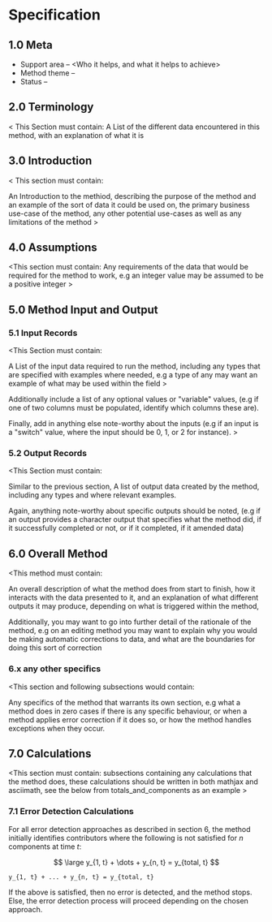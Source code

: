 # <Method Name> Specification

## 1.0 Meta

* Support area – <Who it helps, and what it helps to achieve>
* Method theme – <What does the method do>
* Status – <Is the Method fully released or still a WIP>

## 2.0 Terminology

< This Section must contain:
A List of the different data encountered in this method, with an explanation of what it is
>

## 3.0 Introduction

< This section must contain:

An Introduction to the methiod, describing the purpose of the method and an example of 
the sort of data it could be used on, the primary business use-case of the method,
any other potential use-cases as well as any limitations of the method >

## 4.0 Assumptions

<This section must contain:
Any requirements of the data that would be required for the method to work,
e.g an integer value may be assumed to be a positive integer >

## 5.0 Method Input and Output

### 5.1 Input Records
<This Section must contain:

A List of the input data required to run the method, including any types that are specified 
with examples where needed, e.g a type of any may want an example of what may be used within 
the field >

Additionally include a list of any optional values or "variable" values, (e.g if one of two columns
must be populated, identify which columns these are).

Finally, add in anything else note-worthy about the inputs (e.g if an input is a "switch" value, where the
input should be 0, 1, or 2 for instance). >
### 5.2 Output Records

<This Section must contain:

Similar to the previous section, A list of output data created by the method, including any
types and where relevant examples.

Again, anything note-worthy about specific outputs should be noted, (e.g if an output provides a character
output that specifies what the method did, if it successfully completed or not, or if it completed, if it amended data)

## 6.0 Overall Method

<This method must contain:

An overall description of what the method does from start to finish, how it interacts with the
data presented to it, and an explanation of what different outputs it may produce, depending on 
what is triggered within the method,

Additionally, you may want to go into further detail of the rationale of the method, e.g on an editing method
you may want to explain why you would be making automatic corrections to data, and what are the boundaries for
doing this sort of correction
 
>

### 6.x any other specifics

<This section and following subsections would contain: 

Any specifics of the method that warrants its own section, e.g what a method does in zero cases if
there is any specific behaviour, or when a method applies error correction if it does so, or how 
the method handles exceptions when they occur.
>

## 7.0 Calculations

<This section must contain:
subsections containing any calculations that the method does, these calculations should be written
in both mathjax and asciimath, see the below from totals_and_components as an example >
### 7.1 Error Detection Calculations

For all error detection approaches as described in section 6, the
 method initially identifies contributors where the following is
 not satisfied for *n* components at time *t*:

$$ \large y_{1, t} + \dots + y_{n, t} = y_{total, t} $$

```asciimath
y_{1, t} + ... + y_{n, t} = y_{total, t}
```

If the above is satisfied, then no error is detected, and the method stops.
Else, the error detection process will proceed depending on the chosen approach.